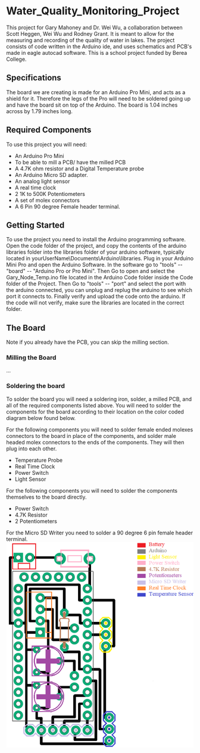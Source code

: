 # Water_Quality_Monitoring_Project
This project for Gary Mahoney and Dr. Wei Wu, a collaboration between Scott Heggen, Wei Wu and Rodney Grant. It is meant to allow for the measuring and recording of the quality of water in lakes. The project consists of code written in the Arduino ide, and uses schematics and PCB's made in eagle autocad software. This is a school project funded by Berea College.

## Specifications
The board we are creating is made for an Arduino Pro Mini, and acts as a shield for it. Therefore the legs of the Pro will need to be soldered going up and have the board sit on top of the Arduino. The board is 1.04 inches across by 1.79 inches long. 

## Required Components
To use this project you will need: 
- An Arduino Pro Mini
- To be able to mill a PCB/ have the milled PCB 
- A 4.7K ohm resistor and a Digital Temperature probe
- An Arduino Micro SD adapter.  
- An analog light sensor
- A real time clock
- 2 1K to 500K Potentiometers
- A set of molex connectors
- A 6 Pin 90 degree Female header terminal.   

## Getting Started
To use the project you need to install the Arduino programming software. Open the code folder of the project, and copy the contents of the arduino libraries folder into the libraries folder of your arduino software, typically located in yourUserName\Documents\Arduino\libraries. Plug in your Arduino Mini Pro and open the Arduino Software. In the software go to "tools" -- "board" -- "Arduino Pro or Pro Mini". Then Go to open and select the Gary_Node_Temp.ino file located in the Arduino Code folder inside the Code folder of the Project. Then Go to "tools" -- "port" and select the port with the arduino connected, you can unplug and replug the arduino to see which port it connects to. Finally verify and upload the code onto the arduino. If the code will not verify, make sure the libraries are located in the correct folder.  

## The Board
Note if you already have the PCB, you can skip the milling section.  

### Milling the Board
...

### Soldering the board 
To solder the board you will need a soldering iron, solder, a milled PCB, and all of the required components listed above. 
You will need to solder the components for the board according to their location on the color coded diagram below found below. 

For the following components you will need to solder female ended molexes connectors to the board in place of the components, and solder male headed molex connectors to the ends of the components. They will then plug into each other.
- Temperature Probe
- Real Time Clock
- Power Switch
- Light Sensor

For the following components you will need to solder the components themselves to the board directly.
- Power Switch
- 4.7K Resistor
- 2 Potentiometers

For the Micro SD Writer you need to solder a 90 degree 6 pin female header terminal.
![Board Layout](https://github.com/Grantrd/Water_Project/blob/master/Images/Board_Layout.png "Board")

